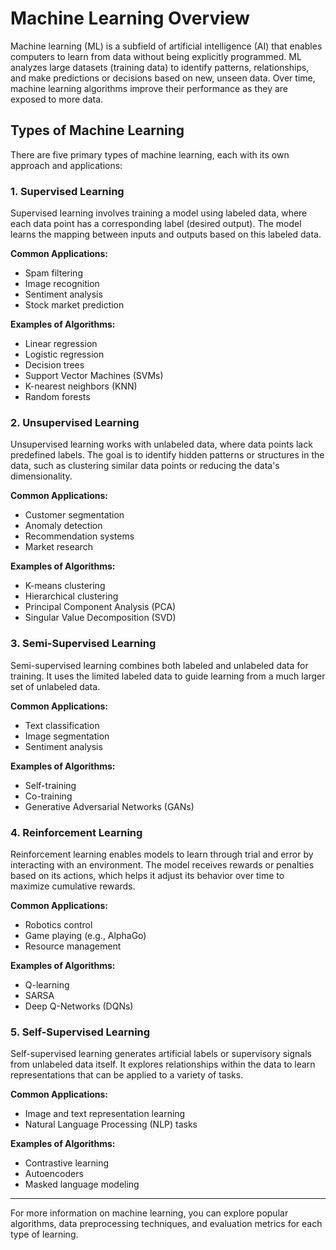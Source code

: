 # Machine Learning Overview

Machine learning (ML) is a subfield of artificial intelligence (AI) that enables computers to learn from data without being explicitly programmed. ML analyzes large datasets (training data) to identify patterns, relationships, and make predictions or decisions based on new, unseen data. Over time, machine learning algorithms improve their performance as they are exposed to more data.

## Types of Machine Learning

There are five primary types of machine learning, each with its own approach and applications:

### 1. Supervised Learning
Supervised learning involves training a model using labeled data, where each data point has a corresponding label (desired output). The model learns the mapping between inputs and outputs based on this labeled data.

**Common Applications:**
- Spam filtering
- Image recognition
- Sentiment analysis
- Stock market prediction

**Examples of Algorithms:**
- Linear regression
- Logistic regression
- Decision trees
- Support Vector Machines (SVMs)
- K-nearest neighbors (KNN)
- Random forests

### 2. Unsupervised Learning
Unsupervised learning works with unlabeled data, where data points lack predefined labels. The goal is to identify hidden patterns or structures in the data, such as clustering similar data points or reducing the data's dimensionality.

**Common Applications:**
- Customer segmentation
- Anomaly detection
- Recommendation systems
- Market research

**Examples of Algorithms:**
- K-means clustering
- Hierarchical clustering
- Principal Component Analysis (PCA)
- Singular Value Decomposition (SVD)

### 3. Semi-Supervised Learning
Semi-supervised learning combines both labeled and unlabeled data for training. It uses the limited labeled data to guide learning from a much larger set of unlabeled data.

**Common Applications:**
- Text classification
- Image segmentation
- Sentiment analysis

**Examples of Algorithms:**
- Self-training
- Co-training
- Generative Adversarial Networks (GANs)

### 4. Reinforcement Learning
Reinforcement learning enables models to learn through trial and error by interacting with an environment. The model receives rewards or penalties based on its actions, which helps it adjust its behavior over time to maximize cumulative rewards.

**Common Applications:**
- Robotics control
- Game playing (e.g., AlphaGo)
- Resource management

**Examples of Algorithms:**
- Q-learning
- SARSA
- Deep Q-Networks (DQNs)

### 5. Self-Supervised Learning
Self-supervised learning generates artificial labels or supervisory signals from unlabeled data itself. It explores relationships within the data to learn representations that can be applied to a variety of tasks.

**Common Applications:**
- Image and text representation learning
- Natural Language Processing (NLP) tasks

**Examples of Algorithms:**
- Contrastive learning
- Autoencoders
- Masked language modeling

---

For more information on machine learning, you can explore popular algorithms, data preprocessing techniques, and evaluation metrics for each type of learning.
